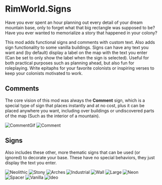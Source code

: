 # RimWorld.Signs
Have you ever spent an hour planning out every detail of your dream mountain base, only to forget what that big rectangle was supposed to be? Have you ever wanted to memorialize a story that happened in your colony?

This mod adds functional signs and comments with custom text. Also adds sign functionality to some vanilla buildings. Signs can have any text you want and (by default) display a label on the map with the text you enter (Can be set to only show the label when the sign is selected). Useful for both practical purposes such as planning ahead, but also fun for roleplaying. Write epitaphs for your favorite colonists or inspiring verses to keep your colonists motivated to work.

<h2>Comments</h2>
The core vision of this mod was always the <b>Comment</b> sign, which is a special type of sign that places instantly and at no cost, plus it can be placed anywhere you want, including over buildings or undiscovered parts of the map (Such as the interior of a mountain).

![CommentGif](https://i.imgur.com/gTgI145.gif)
![Comment](https://i.imgur.com/WJ5KiYl.png)

<h2>Signs</h2>
Also includes these other, more thematic signs that can be used (or ignored) to decorate your base. These have no special behaviors, they just display the text you enter.

![Neolithic](https://i.imgur.com/00uDlGp.png)
![Stony](https://i.imgur.com/H41LhQb.png)
![Arches](https://i.imgur.com/cc6B9V9.png)
![Industrial](https://i.imgur.com/m3ruxw4.png)
![Wall](https://i.imgur.com/bYbTHti.png)
![Large](https://i.imgur.com/t2P9k1J.png)
![Neon](https://i.imgur.com/KtpDXmO.png)
![Spacer](https://i.imgur.com/TMHXZJo.png)
![Vanilla](https://i.imgur.com/1Xd3U7q.png)
![Ideo](https://i.imgur.com/tSznE4p.png)
